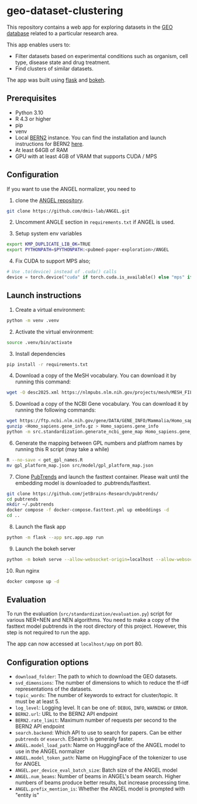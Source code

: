 # geo-dataset-clustering

This repository contains a web app for exploring datasets in the [GEO database](https://www.ncbi.nlm.nih.gov/gds/) related to a particular research area.

This app enables users to:
- Filter datasets based on experimental conditions such as organism, cell type, disease state and drug treatment.
- Find clusters of similar datasets.

The app was built using [flask](https://flask.palletsprojects.com/en/stable/) and [bokeh](https://bokeh.org/).

## Prerequisites
- Python 3.10
- R 4.3 or higher
- pip
- venv
- Local [BERN2](https://github.com/dmis-lab/BERN2) instance. You can find the installation and launch instructions for BERN2 [here](https://github.com/dmis-lab/BERN2?tab=readme-ov-file#installing-bern2).
- At least 64GB of RAM
- GPU with at least 4GB of VRAM that supports CUDA / MPS


## Configuration

If you want to use the ANGEL normalizer, you need to 

1. clone the [ANGEL repository](https://github.com/dmis-lab/ANGEL).
```bash
git clone https://github.com/dmis-lab/ANGEL.git
```

2. Uncomment ANGLE section in `requirements.txt` if ANGEL is used.

3. Setup system env variables 
```bash
export KMP_DUPLICATE_LIB_OK=TRUE
export PYTHONPATH=$PYTHONPATH:<pubmed-paper-exploration>/ANGEL
```

4. Fix CUDA to support MPS also;
```python
# Use .to(device) instead of .cuda() calls
device = torch.device("cuda" if torch.cuda.is_available() else "mps" if torch.backends.mps.is_available() else "cpu")
```
## Launch instructions
1. Create a virtual environment:
```bash
python -m venv .venv
```
2. Activate the virtual environment:
```bash
source .venv/bin/activate
```
3. Install dependencies
```bash
pip install -r requirements.txt
```
4. Download a copy of the MeSH vocabulary. You can download it by running this command:
```bash 
wget -O desc2025.xml https://nlmpubs.nlm.nih.gov/projects/mesh/MESH_FILES/xmlmesh/desc2025.xml
```
5. Download a copy of the NCBI Gene vocabulary. You can download it by running the following commands:
```bash
wget https://ftp.ncbi.nlm.nih.gov/gene/DATA/GENE_INFO/Mammalia/Homo_sapiens.gene_info.gz
gunzip <Homo_sapiens.gene_info.gz > Homo_sapiens.gene_info
python -m src.standardization.generate_ncbi_gene_map Homo_sapiens.gene_info gene_ontology_map.json
```
6. Generate the mapping between GPL numbers and platfrom names by running this R script (may take a while)
```bash
R --no-save < get_gpl_names.R
mv gpl_platform_map.json src/model/gpl_platform_map.json
```
7. Clone [PubTrends](https://github.com/jetBrains-Research/pubtrends/) and launch the fasttext container. Please wait until the embedding model is downloaded to .pubtrends/fasttext.
```bash
git clone https://github.com/jetBrains-Research/pubtrends/
cd pubtrends
mkdir ~/.pubtrends
docker compose -f docker-compose.fasttext.yml up embeddings -d
cd ..
```
8. Launch the flask app
```bash
python -m flask --app src.app.app run
```
9. Launch the bokeh server
```bash
python -m bokeh serve --allow-websocket-origin=localhost --allow-websocket-origin=localhost:5006 --show src/visualization/sunburst_server
```
10. Run nginx
```bash
docker compose up -d
```

## Evaluation

To run the evaluation (`src/standardization/evaluation.py`) script for various NER+NEN and NEN algorithms.
You need to make a copy of the fasttext model pubtrends in the root directory of this project. 
However, this step is not required to run the app.

The app can now accessed at `localhost/app` on port 80.

## Configuration options

- `download_folder`: The path to which to download the GEO datasets.
- `svd_dimensions`: The number of dimensions to which to reduce the tf-idf representations of the datasets.
- `topic_words`: The number of keywords to extract for cluster/topic. It must be at least 5.
- `log_level`: Logging level. It can be one of: `DEBUG`, `INFO`, `WARNING` or `ERROR`.
- `BERN2.url`: URL to the BERN2 API endpoint
- `BERN2.rate_limit`: Maximum number of requests per second to the BERN2 API endpoint
- `search.backend`: Which API to use to search for papers. Can be either `pubtrends` or `esearch`. ESearch is generally faster.
- `ANGEL.model_load_path`: Name on HuggingFace of the ANGEL model to use in the ANGEL normalizer
- `ANGEL.model_token_path`: Name on HuggingFace of the tokenizer to use for ANGEL
- `ANGEL.per_device_eval_batch_size`: Batch size of the ANGEL model
- `ANGEL.num_beams`: Number of beams in ANGEL's beam search. Higher numbers of beams produce better results, but increase processing time.
- `ANGEL.prefix_mention_is`: Whether the ANGEL model is prompted with "entity is"


